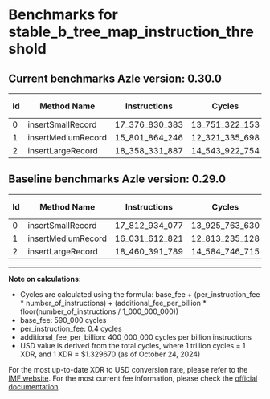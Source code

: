 # Benchmarks for stable_b_tree_map_instruction_threshold

## Current benchmarks Azle version: 0.30.0

| Id  | Method Name        | Instructions   | Cycles         | USD           | USD/Million Calls | Change                                  |
| --- | ------------------ | -------------- | -------------- | ------------- | ----------------- | --------------------------------------- |
| 0   | insertSmallRecord  | 17_376_830_383 | 13_751_322_153 | $0.0182847205 | $18_284.72        | <font color="green">-436_103_694</font> |
| 1   | insertMediumRecord | 15_801_864_246 | 12_321_335_698 | $0.0163833104 | $16_383.31        | <font color="green">-229_748_575</font> |
| 2   | insertLargeRecord  | 18_358_331_887 | 14_543_922_754 | $0.0193386178 | $19_338.61        | <font color="green">-102_059_902</font> |

## Baseline benchmarks Azle version: 0.29.0

| Id  | Method Name        | Instructions   | Cycles         | USD           | USD/Million Calls |
| --- | ------------------ | -------------- | -------------- | ------------- | ----------------- |
| 0   | insertSmallRecord  | 17_812_934_077 | 13_925_763_630 | $0.0185166701 | $18_516.67        |
| 1   | insertMediumRecord | 16_031_612_821 | 12_813_235_128 | $0.0170373744 | $17_037.37        |
| 2   | insertLargeRecord  | 18_460_391_789 | 14_584_746_715 | $0.0193929002 | $19_392.90        |

---

**Note on calculations:**

- Cycles are calculated using the formula: base_fee + (per_instruction_fee \* number_of_instructions) + (additional_fee_per_billion \* floor(number_of_instructions / 1_000_000_000))
- base_fee: 590_000 cycles
- per_instruction_fee: 0.4 cycles
- additional_fee_per_billion: 400_000_000 cycles per billion instructions
- USD value is derived from the total cycles, where 1 trillion cycles = 1 XDR, and 1 XDR = $1.329670 (as of October 24, 2024)

For the most up-to-date XDR to USD conversion rate, please refer to the [IMF website](https://www.imf.org/external/np/fin/data/rms_sdrv.aspx).
For the most current fee information, please check the [official documentation](https://internetcomputer.org/docs/current/developer-docs/gas-cost#execution).
